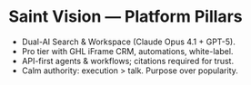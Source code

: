 # Saint Vision — Platform Pillars
- Dual-AI Search & Workspace (Claude Opus 4.1 + GPT-5).
- Pro tier with GHL iFrame CRM, automations, white-label.
- API-first agents & workflows; citations required for trust.
- Calm authority: execution > talk. Purpose over popularity.
